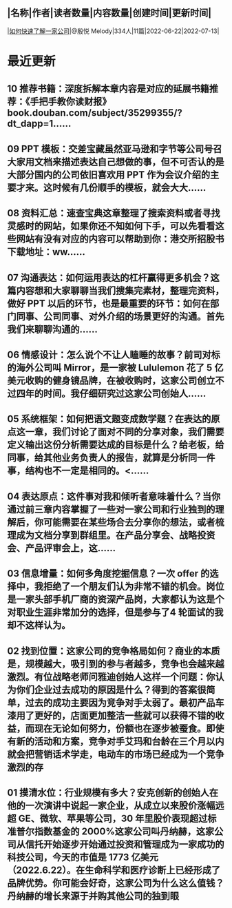 |名称|作者|读者数量|内容数量|创建时间|更新时间|
---
|[如何快速了解一家公司](https://xiaobot.net/p/survey?refer=0b133df9-27dc-423b-8101-639049001c13)|@殷悦 Melody|334人|11篇|2022-06-22|2022-07-13|

# 最近更新
## 10 推荐书籍：深度拆解本章内容是对应的延展书籍推荐：《手把手教你读财报》book.douban.com/subject/35299355/?dt_dapp=1......
## 09 PPT 模板：交差宝藏虽然亚马逊和字节等公司号召大家用文档来描述表达自己想做的事，但不可否认的是大部分国内的公司依旧喜欢用 PPT 作为会议介绍的主要才来。这时候有几份顺手的模板，就会大大......
## 08 资料汇总：速查宝典这章整理了搜索资料或者寻找灵感时的网站，如果你还不知如何下手，可以先看看这些网站有没有对应的内容可以帮助到你：港交所招股书下载地址：ww......
## 07 沟通表达：如何运用表达的杠杆赢得更多机会？这篇内容想和大家聊聊当我们搜集完素材，整理完资料，做好 PPT 以后的环节，也是最重要的环节：如何在部门同事、公司同事、对外介绍的场景更好的沟通。首先我们来聊聊沟通的......
## 06 情感设计：怎么说个不让人瞌睡的故事？前司对标的海外公司叫 Mirror，是一家被 Lululemon 花了 5 亿美元收购的健身镜品牌，在被收购时，这家公司创立不过四年的时间。我仔细研究过这家公司创始人......
## 05 系统框架：如何把语文题变成数学题？在表达的原点这一章，我们讨论了面对不同的分享对象，我们需要定义输出这份分析需要达成的目标是什么？给老板，给同事，给其他业务负责人的报告，就算是分析同一件事，结构也不一定是相同的。<......
## 04 表达原点：这件事对我和倾听者意味着什么？当你通过前三章内容掌握了一些对一家公司和行业独到的理解后，你可能需要在某些场合去分享你的想法，或者梳理成为文档分享到群组里。在产品分享会、战略投资会、产品评审会上，这......
## 03 信息增量：如何多角度挖掘信息？一次 offer 的选择中，我拒绝了一个朋友们认为非常不错的机会。岗位是一家头部手机厂商的资深产品岗，大家都认为这是个对职业生涯非常加分的选择，但是参与了4 轮面试的我却不这样认为。
## 02 找到位置：这家公司的竞争格局如何？商业的本质是，规模越大，吸引到的参与者越多，竞争也会越来越激烈。有位战略老师问雅迪创始人这样一个问题：你认为你们企业过去成功的原因是什么？得到的答案很简单，过去的成功主要因为竞争对手太弱了。最初产品车漆用了更好的，店面更加整洁一些就可以获得不错的收益，而现在无论如何努力，份额也在逐步被蚕食。即使有新的活动和方案，竞争对手艾玛和台龄在三个月以内就会把营销话术学走，电动车的市场已经成为一个竞争激烈的存
## 01 摸清水位：行业规模有多大？安克创新的创始人在他的一次演讲中说起一家企业，从成立以来股价涨幅远超 GE、微软、苹果等公司，30 年里股价表现超过标准普尔指数基金的 2000%这家公司叫丹纳赫，这家公司从信托开始逐步开始通过投资和管理成为一家成功的科技公司，今天的市值是 1773 亿美元（2022.6.22）。在生命科学和医疗诊断上已经形成了品牌优势。你可能会好奇，这家公司为什么这么值钱？丹纳赫的增长来源于并购其他公司的独到眼

